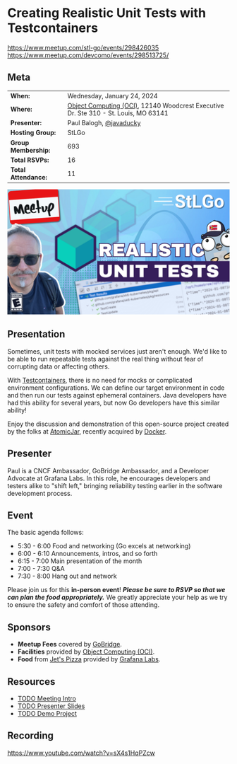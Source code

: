 # Creating Realistic Unit Tests with Testcontainers

https://www.meetup.com/stl-go/events/298426035
https://www.meetup.com/devcomo/events/298513725/


## Meta 
| | |
| --- | --- |
| **When:** | Wednesday, January 24, 2024 |
| **Where:** | [Object Computing (OCI)](https://objectcomputing.com/), 12140 Woodcrest Executive Dr. Ste 310 - St. Louis, MO 63141 |
| **Presenter:** | Paul Balogh, [@javaducky](https://twitter.com/javaducky) |
| **Hosting Group:** | StLGo |
| **Group Membership:** | 693 |
| **Total RSVPs:** | 16 |
| **Total Attendance:** | 11 |

![](images/realistic-tests-with-testcontainers.png)

## Presentation
Sometimes, unit tests with mocked services just aren't enough. We'd like to be able to run repeatable tests against the real thing without fear of corrupting data or affecting others.

With [Testcontainers](https://testcontainers.com/), there is no need for mocks or complicated environment configurations. We can define our target environment in code and then run our tests against ephemeral containers. Java developers have had this ability for several years, but now Go developers have this similar ability!

Enjoy the discussion and demonstration of this open-source project created by the folks at [AtomicJar](https://www.atomicjar.com/), recently acquired by [Docker](https://www.docker.com/).

## Presenter
Paul is a CNCF Ambassador, GoBridge Ambassador, and a Developer Advocate at Grafana Labs. In this role, he encourages developers and testers alike to "shift left," bringing reliability testing earlier in the software development process.

## Event
The basic agenda follows:
* 5:30 - 6:00 Food and networking (Go excels at networking)
* 6:00 - 6:10 Announcements, intros, and so forth
* 6:15 - 7:00 Main presentation of the month
* 7:00 - 7:30 Q&A
* 7:30 - 8:00 Hang out and network

Please join us for this **in-person event**! **_Please be sure to RSVP so that we can plan the food appropriately._** We greatly appreciate your help as we try to ensure the safety and comfort of those attending.

## Sponsors
* **Meetup Fees** covered by [GoBridge](https://github.com/gobridge/).
* **Facilities** provided by [Object Computing (OCI)](https://objectcomputing.com/).
* **Food** from [Jet's Pizza](https://www.jetspizza.com/) provided by [Grafana Labs](https://grafana.com/).

## Resources
* [TODO Meeting Intro](Meeting-Intro.pdf)
* [TODO Presenter Slides](Creating%20Realistic%20Unit%20Tests%20with%20Testcontainers.pdf)
* [TODO Demo Project](https://github.com/weesvc/weesvc-gorilla)

## Recording
https://www.youtube.com/watch?v=sX4s1HqPZcw
